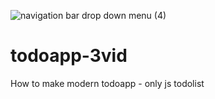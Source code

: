 ![navigation bar drop down menu (4)](https://user-images.githubusercontent.com/53148716/132184886-ad424437-bfb8-44cd-91f7-52a189cb4861.png)
# todoapp-3vid
How to make modern todoapp - only js todolist

